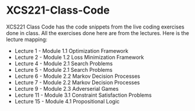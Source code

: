 # XCS221-Class-Code
XCS221 Class Code has the code snippets from the live coding exercises done in class. All the exercises done here are from the lectures. Here is the lecture mapping:

- Lecture 1 - Module 1.1 Optimization Framework
- Lecture 2 - Module 1.2 Loss Minimization Framework
- Lecture 4 - Module 2.1 Search Problems
- Lecture 5 - Module 2.1 Search Problems
- Lecture 6 - Module 2.2 Markov Decision Processes
- Lecture 7 - Module 2.2 Markov Decision Processes
- Lecture 9 - Module 2.3 Adverserial Games
- Lecture 11 - Module 3.1 Constraint Satisfaction Problems
- Lecture 15 - Module 4.1 Propositional Logic
